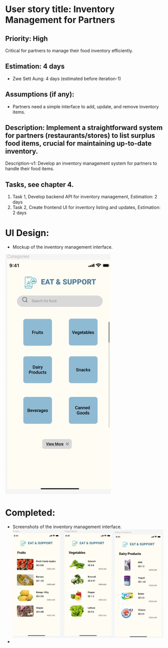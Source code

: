 # User story title: Inventory Management for Partners

## Priority: High
Critical for partners to manage their food inventory efficiently.

## Estimation: 4 days
* Zwe Sett Aung: 4 days (estimated before iteration-1)

## Assumptions (if any):
- Partners need a simple interface to add, update, and remove inventory items.

## Description: Implement a straightforward system for partners (restaurants/stores) to list surplus food items, crucial for maintaining up-to-date inventory.
Description-v1: Develop an inventory management system for partners to handle their food items.

## Tasks, see chapter 4.
1. Task 1, Develop backend API for inventory management, Estimation: 2 days
2. Task 2, Create frontend UI for inventory listing and updates, Estimation: 2 days

# UI Design:
* Mockup of the inventory management interface.

![img_1.png](img_1.png)
# Completed:
* Screenshots of the inventory management interface.
![img_2.png](img_2.png)
*  